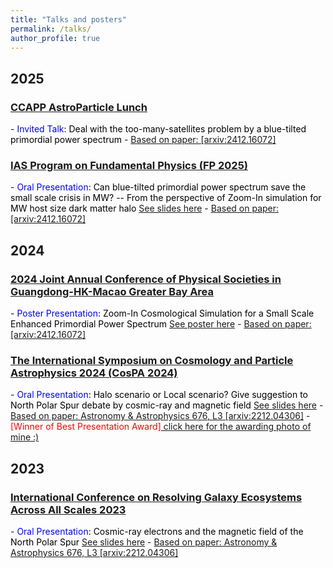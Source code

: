 ```yaml
---
title: "Talks and posters"
permalink: /talks/
author_profile: true
---
```


<h2>2025</h2>

<h3><a href="https://sites.google.com/site/ccappastrolunch/ccapp-astroparticle-lunch">CCAPP AstroParticle Lunch</a></h3>
- <span style="color: blue;">Invited Talk</span><span style="color: black;">: Deal with the too-many-satellites problem by a blue-tilted primordial power spectrum</span>
- <a href="https://arxiv.org/abs/2412.16072">Based on paper: [arxiv:2412.16072]</a>

<h3><a href="https://indico.cern.ch/event/1454867/">IAS Program on Fundamental Physics (FP 2025)</a></h3>
- <span style="color: blue;">Oral Presentation</span><span style="color: black;">: Can blue-tilted primordial power spectrum save the small scale crisis in MW? -- From the perspective of Zoom-In simulation for MW host size dark matter halo</span> <a href="https://rushingfox.github.io/files/IAS_2025_Jianhao_WU.pptx">See slides here</a>
- <a href="https://arxiv.org/abs/2412.16072">Based on paper: [arxiv:2412.16072]</a>

<h2>2024</h2>

<h3><a href="https://yga2024.scimeeting.cn/en/web/index/21674_">2024 Joint Annual Conference of Physical Societies in Guangdong-HK-Macao Greater Bay Area</a></h3>
- <span style="color: blue;">Poster Presentation</span><span style="color: black;">: Zoom-In Cosmological Simulation for a Small Scale Enhanced Primordial Power Spectrum</span> <a href="https://rushingfox.github.io/files/2024_Greater_Bay_conference_poster_revised.pdf">See poster here</a>
- <a href="https://arxiv.org/abs/2412.16072">Based on paper: [arxiv:2412.16072]</a>

<h3><a href="https://indico.itp.ac.cn/event/198/overview">The International Symposium on Cosmology and Particle Astrophysics 2024 (CosPA 2024)</a></h3>
- <span style="color: blue;">Oral Presentation</span><span style="color: black;">: Halo scenario or Local scenario? Give suggestion to North Polar Spur debate by cosmic-ray and magnetic field</span> <a href="https://rushingfox.github.io/files/aa45401-22-slides2.pdf">See slides here</a>
- <a href="https://www.aanda.org/articles/aa/full_html/2023/08/aa45401-22/aa45401-22.html">Based on paper: Astronomy & Astrophysics 676, L3 [arxiv:2212.04306]</a>
- <span style="color: red;">[Winner of Best Presentation Award]</span><a href="https://indico.itp.ac.cn/event/198/page/88-photos-downloads-and-announcements"> click here for the awarding photo of mine :)</a>

<h2>2023</h2>
<h3><a href="https://www.phy.cuhk.edu.hk/events/conf2023/">International Conference on Resolving Galaxy Ecosystems Across All Scales 2023</a></h3>
- <span style="color: blue;">Oral Presentation</span><span style="color: black;">: Cosmic-ray electrons and the magnetic field of the North Polar Spur</span> <a href="https://rushingfox.github.io/files/aa45401-22-slides.pdf">See slides here</a>
- <a href="https://www.aanda.org/articles/aa/full_html/2023/08/aa45401-22/aa45401-22.html">Based on paper: Astronomy & Astrophysics 676, L3 [arxiv:2212.04306]</a>